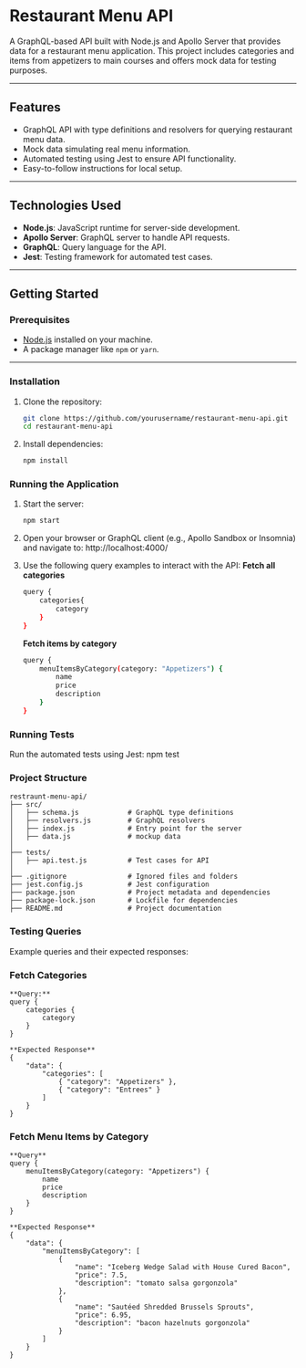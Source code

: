# **Restaurant Menu API**

A GraphQL-based API built with Node.js and Apollo Server that provides data for a restaurant menu application. This project includes categories and items from appetizers to main courses and offers mock data for testing purposes.

---

## **Features**
- GraphQL API with type definitions and resolvers for querying restaurant menu data.
- Mock data simulating real menu information.
- Automated testing using Jest to ensure API functionality.
- Easy-to-follow instructions for local setup.

---

## **Technologies Used**
- **Node.js**: JavaScript runtime for server-side development.
- **Apollo Server**: GraphQL server to handle API requests.
- **GraphQL**: Query language for the API.
- **Jest**: Testing framework for automated test cases.

---

## **Getting Started**

### Prerequisites
- [Node.js](https://nodejs.org/) installed on your machine.
- A package manager like `npm` or `yarn`.

---

### Installation
1. Clone the repository:
   ```bash
   git clone https://github.com/yourusername/restaurant-menu-api.git
   cd restaurant-menu-api

2. Install dependencies:
    ```bash
    npm install

### Running the Application
1. Start the server:
    ```bash
    npm start

2. Open your browser or GraphQL client (e.g., Apollo Sandbox or Insomnia) and navigate to:
    http://localhost:4000/

3. Use the following query examples to interact with the API:
    **Fetch all categories**
    ```bash
    query {
        categories{
            category
        }
    }
    ```

    **Fetch items by category**
    ```bash
    query {
        menuItemsByCategory(category: "Appetizers") {
            name
            price
            description
        }
    }
    ```

### Running Tests
Run the automated tests using Jest:
    npm test

### Project Structure
    restraunt-menu-api/
    ├── src/
    │   ├── schema.js            # GraphQL type definitions
    │   ├── resolvers.js         # GraphQL resolvers
    │   ├── index.js             # Entry point for the server
    │   ├── data.js              # mockup data
    │
    ├── tests/
    │   ├── api.test.js          # Test cases for API
    │
    ├── .gitignore               # Ignored files and folders
    ├── jest.config.js           # Jest configuration
    ├── package.json             # Project metadata and dependencies
    ├── package-lock.json        # Lockfile for dependencies
    ├── README.md                # Project documentation

### Testing Queries
Example queries and their expected responses:

### Fetch Categories

    **Query:**
    query {
        categories {
            category
        }
    }

    **Expected Response**
    {
        "data": {
            "categories": [
                { "category": "Appetizers" },
                { "category": "Entrees" }
            ]
        }
    }

### Fetch Menu Items by Category

    **Query**
    query {
        menuItemsByCategory(category: "Appetizers") {
            name
            price
            description
        }
    }

    **Expected Response**
    {
        "data": {
            "menuItemsByCategory": [
                {
                    "name": "Iceberg Wedge Salad with House Cured Bacon",
                    "price": 7.5,
                    "description": "tomato salsa gorgonzola"
                },
                {
                    "name": "Sautéed Shredded Brussels Sprouts",
                    "price": 6.95,
                    "description": "bacon hazelnuts gorgonzola"
                }
            ]
        }
    }
